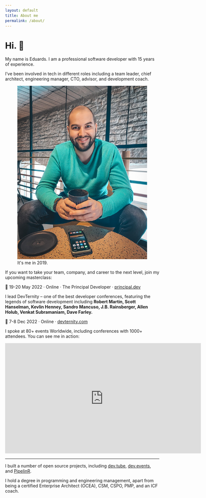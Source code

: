 ```yaml
---
layout: default
title: About me
permalink: /about/
---
```


# Hi. 👋

My name is Eduards. I am a professional software developer with 15 years of experience. 

I’ve been involved in tech in different roles including a team leader, chief architect, engineering manager, CTO, advisor, and development coach.

<figure>
<img src="/images/about.jpg">
<figcaption>It's me in 2019.</figcaption>
</figure>

If you want to take your team, company, and career to the next level, join my upcoming masterclass:

📅 19-20 May 2022 · Online · The Principal Developer · [principal.dev](https://principal.dev)

I lead DevTernity – one of the best developer conferences, featuring the legends of software development including **Robert Martin, Scott Hanselman, Kevlin Henney, Sandro Mancuso, J.B. Rainsberger, Allen Holub, Venkat Subramaniam, Dave Farley.**

📅 7-8 Dec 2022 · Online · [devternity.com](https://devternity.com)

I spoke at 80+ events Worldwide, including conferences with 1000+ attendees. You can see me in action:

<div class="videoWrapper">
<iframe id="ytplayer" type="text/html" width="640" height="360"
  src="https://www.youtube.com/embed/AEtCEt44vlE?autoplay=0&origin=https://sizovs.net"
  frameborder="0"></iframe>
</div>

---

I built a number of open source projects, including [dev.tube](https://dev.tube), [dev.events](https://dev.events), and [PipelinR](https://github.com/sizovs/pipelinr).

I hold a degree in programming and engineering management, apart from being a certified Enterprise Architect (OCEA), CSM, CSPO, PMP, and an ICF coach.
